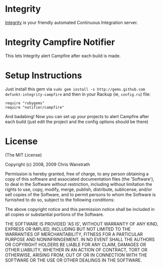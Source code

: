 Integrity
=========

[Integrity][] is your friendly automated Continuous Integration server.

Integrity Campfire Notifier
===========================

This lets Integrity alert Campfire after each build is made.

Setup Instructions
==================

Just install this gem via `sudo gem install -s http://gems.github.com 
defunkt-integrity-campfire` and then in your Rackup (ie, `config.ru`) file:

    require "rubygems"
    require "notifier/campfire"

And badabing! Now you can set up your projects to alert Campfire after
each build (just edit the project and the config options should be 
there)

License
=======

(The MIT License)

Copyright (c) 2008, 2009 Chris Wanstrath

Permission is hereby granted, free of charge, to any person obtaining
a copy of this software and associated documentation files (the
'Software'), to deal in the Software without restriction, including
without limitation the rights to use, copy, modify, merge, publish,
distribute, sublicense, and/or sell copies of the Software, and to
permit persons to whom the Software is furnished to do so, subject to
the following conditions:

The above copyright notice and this permission notice shall be
included in all copies or substantial portions of the Software.

THE SOFTWARE IS PROVIDED 'AS IS', WITHOUT WARRANTY OF ANY KIND,
EXPRESS OR IMPLIED, INCLUDING BUT NOT LIMITED TO THE WARRANTIES OF
MERCHANTABILITY, FITNESS FOR A PARTICULAR PURPOSE AND NONINFRINGEMENT.
IN NO EVENT SHALL THE AUTHORS OR COPYRIGHT HOLDERS BE LIABLE FOR ANY
CLAIM, DAMAGES OR OTHER LIABILITY, WHETHER IN AN ACTION OF CONTRACT,
TORT OR OTHERWISE, ARISING FROM, OUT OF OR IN CONNECTION WITH THE
SOFTWARE OR THE USE OR OTHER DEALINGS IN THE SOFTWARE.

[Integrity]: http://integrityapp.com
